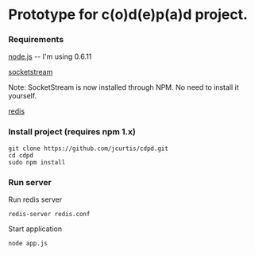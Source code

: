 # Prototype for c(o)d(e)p(a)d project.

### Requirements

[node.js](http://nodejs.org/) -- I'm using 0.6.11

[socketstream](https://github.com/socketstream/socketstream)

Note: SocketStream is now installed through NPM. No need to install it yourself.

[redis](http://redis.io/)

### Install project (requires npm 1.x)

    git clone https://github.com/jcurtis/cdpd.git
    cd cdpd
    sudo npm install

### Run server

Run redis server

    redis-server redis.conf

Start application

    node app.js
